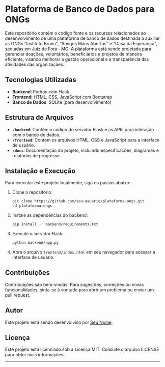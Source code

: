 
# Plataforma de Banco de Dados para ONGs

Este repositório contém o código fonte e os recursos relacionados ao desenvolvimento de uma plataforma de banco de dados destinada a auxiliar as ONGs "Instituto Bruno", "Amigos Mãos Abertas" e "Casa da Esperança", sediadas em Juiz de Fora - MG. A plataforma está sendo projetada para gerenciar doações, voluntários, beneficiários e projetos de maneira eficiente, visando melhorar a gestão operacional e a transparência das atividades das organizações.

## Tecnologias Utilizadas

- **Backend**: Python com Flask
- **Frontend**: HTML, CSS, JavaScript com Bootstrap
- **Banco de Dados**: SQLite (para desenvolvimento)

## Estrutura de Arquivos

- **`/backend`**: Contém o código do servidor Flask e as APIs para interação com o banco de dados.
- **`/frontend`**: Contém os arquivos HTML, CSS e JavaScript para a interface de usuário.
- **`/docs`**: Documentação do projeto, incluindo especificações, diagramas e relatórios de progresso.

## Instalação e Execução

Para executar este projeto localmente, siga os passos abaixo:

1. Clone o repositório:

   ```bash
   git clone https://github.com/seu-usuario/plataforma-ongs.git
   cd plataforma-ongs
   ```

2. Instale as dependências do backend:

   ```bash
   pip install -r backend/requirements.txt
   ```

3. Execute o servidor Flask:

   ```bash
   python backend/app.py
   ```

4. Abra o arquivo `frontend/index.html` em seu navegador para acessar a interface de usuário.

## Contribuições

Contribuições são bem-vindas! Para sugestões, correções ou novas funcionalidades, sinta-se à vontade para abrir um problema ou enviar um pull request.

## Autor

Este projeto está sendo desenvolvido por [Seu Nome](https://github.com/seu-usuario).

## Licença

Este projeto está licenciado sob a Licença MIT. Consulte o arquivo LICENSE para obter mais informações.

---

